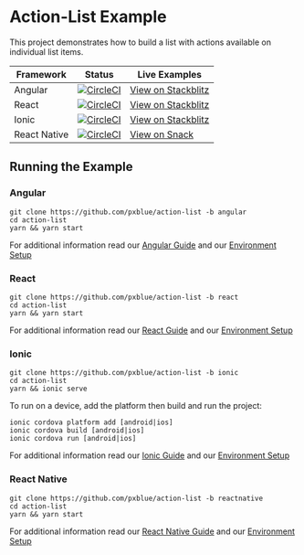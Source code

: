 # Action-List Example
This project demonstrates how to build a list with actions available on individual list items.

| Framework           | Status       | Live Examples  |
| ---------------- |--------------|------------------|
| Angular | [![CircleCI](https://circleci.com/gh/pxblue/action-list/tree/angular.svg?style=shield)](https://circleci.com/gh/pxblue/action-list/tree/angular) | [View on Stackblitz](https://stackblitz.com/edit/pxblue-action-list-angular)
| React | [![CircleCI](https://circleci.com/gh/pxblue/action-list/tree/react.svg?style=shield)](https://circleci.com/gh/pxblue/action-list/tree/react) | [View on Stackblitz](https://stackblitz.com/edit/pxblue-action-list-react)
| Ionic | [![CircleCI](https://circleci.com/gh/pxblue/action-list/tree/ionic.svg?style=shield)](https://circleci.com/gh/pxblue/action-list/tree/ionic) | [View on Stackblitz](https://stackblitz.com/edit/pxblue-action-list-ionic)
| React Native | [![CircleCI](https://circleci.com/gh/pxblue/action-list/tree/reactnative.svg?style=shield)](https://circleci.com/gh/pxblue/action-list/tree/reactnative) | [View on Snack](https://snack.expo.io/@px-blue/action-list-reactnative)

## Running the Example
### Angular
```
git clone https://github.com/pxblue/action-list -b angular
cd action-list
yarn && yarn start
```
For additional information read our [Angular Guide](https://pxblue.github.io/development/frameworks-web/angular) and our [Environment Setup](https://pxblue.github.io/development/environment)

### React
```
git clone https://github.com/pxblue/action-list -b react
cd action-list
yarn && yarn start
```
For additional information read our [React Guide](https://pxblue.github.io/development/frameworks-web/react) and our [Environment Setup](https://pxblue.github.io/development/environment)

### Ionic
```
git clone https://github.com/pxblue/action-list -b ionic
cd action-list
yarn && ionic serve
```
To run on a device, add the platform then build and run the project:
```
ionic cordova platform add [android|ios]
ionic cordova build [android|ios]
ionic cordova run [android|ios]
```
For additional information read our [Ionic Guide](https://pxblue.github.io/development/frameworks-mobile/ionic) and our [Environment Setup](https://pxblue.github.io/development/environment)

### React Native

```
git clone https://github.com/pxblue/action-list -b reactnative
cd action-list
yarn && yarn start
```
For additional information read our [React Native Guide](https://pxblue.github.io/development/frameworks-mobile/react-native) and our [Environment Setup](https://pxblue.github.io/development/environment)
